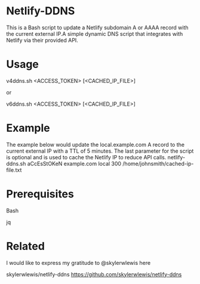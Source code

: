 # Netlify-DDNS
This is a Bash script to update a Netlify subdomain A or AAAA record with the current external IP.A simple dynamic DNS script that integrates with Netlify via their provided API.
# Usage
v4ddns.sh <ACCESS_TOKEN> <DOMAIN> <SUBDOMAIN> <TTL> [<CACHED_IP_FILE>]

or

v6ddns.sh <ACCESS_TOKEN> <DOMAIN> <SUBDOMAIN> <TTL> [<CACHED_IP_FILE>]
# Example
The example below would update the local.example.com A record to the current external IP with a TTL of 5 minutes. The last parameter for the script is optional and is used to cache the Netlify IP to reduce API calls. netlify-ddns.sh aCcEsStOKeN example.com local 300 /home/johnsmith/cached-ip-file.txt

# Prerequisites
Bash

jq
# Related
I would like to express my gratitude to @skylerwlewis here

skylerwlewis/netlify-ddns https://github.com/skylerwlewis/netlify-ddns
